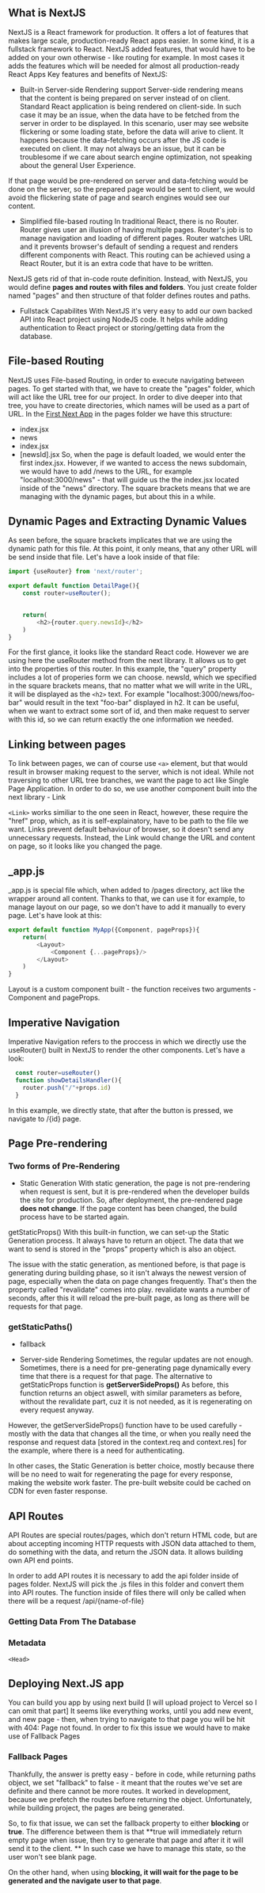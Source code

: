 ## What is NextJS
NextJS is a React framework for production. It offers a lot of features that makes large scale, production-ready React apps easier. In some kind, it is a fullstack framework to React.
NextJS added features, that would have to be added on your own otherwise - like routing for example.
In most cases it adds the features which will be needed for almost all production-ready React Apps
Key features and benefits of NextJS:
- Built-in Server-side Rendering support
Server-side rendering means that the content is being prepared on server instead of on client. 
Standard React application is being rendered on client-side. In such case it may be an issue, when the data have to be fetched from the server in order to be displayed. In this scenario, user may see website flickering or some loading state, before the data will arive to client. It happens because the data-fetching occurs after the JS code is executed on client. It may not always be an issue, but it can be troublesome if we care about search engine optimization, not speaking about the general User Experience.

If that page would be pre-rendered on server and data-fetching would be done on the server, so the prepared page would be sent to client, we would avoid the flickering state of page and search engines would see our content.
- Simplified file-based routing
In traditional React, there is no Router. Router gives user an illusion of having multiple pages. Router's job is to manage navigation and loading of different pages. Router watches URL and it prevents browser's default of sending a request and renders different components with React.
This routing can be achieved using a React Router, but it is an extra code that have to be written.

NextJS gets rid of that in-code route definition. Instead, with NextJS, you would define **pages and routes with files and folders**. You just create folder named "pages" and then structure of that folder defines routes and paths.

- Fullstack Capabilites
With NextJS it's very easy to add our own backed API into React project using NodeJS code. It helps while adding authentication to React project or storing/getting data from the database.

## File-based Routing 
NextJS uses File-based Routing, in order to execute navigating between pages.
To get started with that, we have to create the "pages" folder, which will act like the URL tree for our project. In order to dive deeper into that tree, you have to create directories, which names will be used as a part of URL. In the [First Next App](https://github.com/KlawyFarfocel/ReactCompleteGuide/tree/main/Section-25-Introduction-to-NextJS/01-first-react-app) in the pages folder we have this structure:
- index.jsx
- news
 - index.jsx
 - [newsId].jsx
So, when the page is default loaded, we would enter the first index.jsx. However, if we wanted to access the news subdomain, we would have to add /news to the URL, for example "localhost:3000/news" - that will guide us the the index.jsx located inside of the "news" directory. The square brackets means that we are managing with the dynamic pages, but about this in a while.
## Dynamic Pages and Extracting Dynamic Values
As seen before, the square brackets implicates that we are using the dynamic path for this file. At this point, it only means, that any other URL will be send inside that file. Let's have a look inside of that file:
```javascript
import {useRouter} from 'next/router';

export default function DetailPage(){
    const router=useRouter();

    
    return(
        <h2>{router.query.newsId}</h2>
    )
}
```
For the first glance, it looks like the standard React code. However we are using here the useRouter method from the next library. It allows us to get into the properties of this router. In this example, the "query" property includes a lot of properies form we can choose. newsId, which we specified in the square brackets means, that no matter what we will write in the URL, it will be displayed as the ```<h2>``` text. 
For example "localhost:3000/news/foo-bar" would result in the text "foo-bar" displayed in h2. It can be useful, when we want to extract some sort of id, and then make request to server with this id, so we can return exactly the one information we needed.
## Linking between pages
To link between pages, we can of course use ```<a>```  element, but that would result in browser making request to the server, which is not ideal. While not traversing to other URL tree branches, we want the page to act like Single Page Application. In order to do so, we use another component built into the next library - Link

```<Link>``` works similiar to the one seen in React, however, these require the "href" prop, which, as it is self-explainatory, have to be path to the file we want. Links prevent default behaviour of browser, so it doesn't send any unnecessary requests. Instead, the Link would change the URL and content on page, so it looks like you changed the page.

## _app.js
_app.js is special file which, when added to /pages directory, act like the wrapper around all content. Thanks to that, we can use it for example, to manage layout on our page, so we don't have to add it manually to every page. Let's have look at this:
```javascript
export default function MyApp({Component, pageProps}){
    return(
        <Layout>
            <Component {...pageProps}/>
        </Layout>
    ) 
}
```
Layout is a custom component built - the function receives two arguments - Component and pageProps.
## Imperative Navigation
Imperative Navigation refers to the proccess in which we directly use the useRouter() built in NextJS to render the other components. Let's have a look:
```javascript
  const router=useRouter()
  function showDetailsHandler(){
    router.push("/"+props.id)
  }
```
In this example, we directly state, that after the button is pressed, we navigate to /{id} page.
## Page Pre-rendering
### Two forms of Pre-Rendering
- Static Generation
With static generation, the page is not pre-rendering when request is sent, but it is pre-rendered when the developer builds the site for production. So, after deployment, the pre-rendered page **does not change**. If the page content has been changed, the build process have to be started again.

getStaticProps()
With this built-in function, we can set-up the Static Generation process. It always have to return an object. The data that we want to send is stored in the "props" property which is also an object.

The issue with the static generation, as mentioned before, is that page is generating during building phase, so it isn't always the newest version of page, especially when the data on page changes frequently. That's then the property called "revalidate" comes into play. revalidate wants a number of seconds, after this it will reload the pre-built page, as long as there will be requests for that page.

### getStaticPaths()
- fallback

- Server-side Rendering
Sometimes, the regular updates are not enough. Sometimes, there is a need for pre-generating page dynamically every time that there is a request for that page. The alternative to getStaticProps function is **getServerSideProps()**
As before, this function returns an object aswell, with similar parameters as before, without the revalidate part, cuz it is not needed, as it is regenerating on every request anyway.

However, the getServerSideProps() function have to be used carefully - mostly with the data that changes all the time, or when you really need the response and request data [stored in the context.req and context.res] for the example, where there is a need for authenticating.

In other cases, the Static Generation is better choice, mostly because there will be no need to wait for regenerating the page for every response, making the website work faster. The pre-built website could be cached on CDN for even faster response.
## API Routes
API Routes are special routes/pages, which don't return HTML code, but are about accepting incoming HTTP requests with JSON data attached to them, do something with the data, and return the JSON data. It allows building own API end points.

In order to add API routes it is necessary to add the api folder inside of pages folder. NextJS will pick the .js files in this folder and convert them into API routes.
The function inside of files there will only be called when there will be a request /api/{name-of-file}

### Getting Data From The Database

### Metadata
`<Head>`

## Deploying Next.JS app
You can build you app by using next build [I will upload project to Vercel so I can omit that part]
It seems like everything works, until you add new event, and new page - then, when trying to navigate to that page you will be hit with 404: Page not found. In order to fix this issue we would have to make use of Fallback Pages
### Fallback Pages
Thankfully, the answer is pretty easy - before in code, while returning paths object, we set "fallback" to false - it meant that the routes we've set are definite and there cannot be more routes. It worked in development, because we prefetch the routes before returning the object. Unfortunately, while building project, the pages are being generated.   

So, to fix that issue, we can set the fallback property to either **blocking** or **true**. The difference between them is that **true will immediately return empty page when issue, then try to generate that page and after it it will send it to the client. ** In such case we have to manage this state, so the user won't see blank page.   

On the other hand, when using **blocking, it will wait for the page to be generated and the navigate user to that page**.
